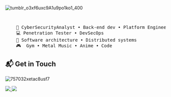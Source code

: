 ![tumblr_o3xf6uxc9A1u9po1ko1_400](https://github.com/ethanlacerenza/ethanlacerenza/assets/71321892/72590773-f055-4a58-80f1-f2925419ca43)

<br>


<pre>
    💼 CyberSecurityAnalyst • Back-end dev • Platform Engineer
    💻 Penetration Tester • DevSecOps 
    📖 Software architecture • Distributed systems
    🎮  Gym • Metal Music • Anime • Code 
</pre>

<h2> 📬 Get in Touch </h2>

![757032xetac8usf7](https://github.com/ethanlacerenza/ethanlacerenza/assets/71321892/a0d7b936-4954-4280-b437-2bd055b610a9)

<p>
        <a href = "https://github.com/ethanlacerenza"><img src = "https://img.shields.io/badge/GitHub-100000?style=for-the-badge&logo=github&logoColor=white">
        <a href = "https://www.linkedin.com/in/ethan-lacerenza-2633421ab/">
        <img src = "https://img.shields.io/badge/LinkedIn-0077B5?style=for-the-badge&logo=linkedin&logoColor=black"></a>
        <br>
        </p>


